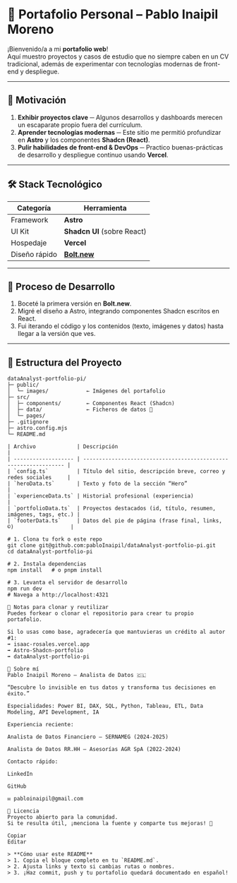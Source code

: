 # 🚀 Portafolio Personal – Pablo Inaipil Moreno

¡Bienvenido/a a mi **portafolio web**!  
Aquí muestro proyectos y casos de estudio que no siempre caben en un CV tradicional, además de experimentar con tecnologías modernas de front-end y despliegue.

---

## 🌟 Motivación

1. **Exhibir proyectos clave** ─ Algunos desarrollos y dashboards merecen un escaparate propio fuera del currículum.  
2. **Aprender tecnologías modernas** ─ Este sitio me permitió profundizar en **Astro** y los componentes **Shadcn (React)**.  
3. **Pulir habilidades de front-end & DevOps** ─ Practico buenas​-prácticas de desarrollo y despliegue continuo usando **Vercel**.

---

## 🛠️ Stack Tecnológico

| Categoría | Herramienta |
|-----------|-------------|
| Framework | **Astro** |
| UI Kit | **Shadcn UI** (sobre React) |
| Hospedaje | **Vercel** |
| Diseño rápido | [**Bolt.new**](https://bolt.new/) |

---

## 🎨 Proceso de Desarrollo

1. Boceté la primera versión en **Bolt.new**.  
2. Migré el diseño a Astro, integrando componentes Shadcn escritos en React.  
3. Fui iterando el código y los contenidos (texto, imágenes y datos) hasta llegar a la versión que ves.

---

## 📂 Estructura del Proyecto

```text
dataAnalyst-portfolio-pi/
├─ public/
│  └─ images/            ← Imágenes del portafolio
├─ src/
│  ├─ components/        ← Componentes React (Shadcn)
│  ├─ data/              ← Ficheros de datos 🔑
│  └─ pages/
├─ .gitignore
├─ astro.config.mjs
└─ README.md

| Archivo             | Descripción                                                      |
| ------------------- | ---------------------------------------------------------------- |
| `config.ts`         | Título del sitio, descripción breve, correo y redes sociales     |
| `heroData.ts`       | Texto y foto de la sección “Hero”                                |
| `experienceData.ts` | Historial profesional (experiencia)                              |
| `portfolioData.ts`  | Proyectos destacados (id, título, resumen, imágenes, tags, etc.) |
| `footerData.ts`     | Datos del pie de página (frase final, links, ©)                  |

# 1. Clona tu fork o este repo
git clone git@github.com:pabloInaipil/dataAnalyst-portfolio-pi.git
cd dataAnalyst-portfolio-pi

# 2. Instala dependencias
npm install   # o pnpm install

# 3. Levanta el servidor de desarrollo
npm run dev
# Navega a http://localhost:4321

📌 Notas para clonar y reutilizar
Puedes forkear o clonar el repositorio para crear tu propio portafolio.

Si lo usas como base, agradecería que mantuvieras un crédito al autor #1:
➡ isaac-rosales.vercel.app
➡ Astro-Shadcn-portfolio
➡ dataAnalyst-portfolio-pi

👤 Sobre mí
Pablo Inaipil Moreno – Analista de Datos 🇨🇱

“Descubre lo invisible en tus datos y transforma tus decisiones en éxito.”

Especialidades: Power BI, DAX, SQL, Python, Tableau, ETL, Data Modeling, API Development, IA

Experiencia reciente:

Analista de Datos Financiero – SERNAMEG (2024-2025)

Analista de Datos RR.HH – Asesorías AGR SpA (2022-2024)

Contacto rápido:

LinkedIn

GitHub

✉️ pabloinaipil@gmail.com

📝 Licencia
Proyecto abierto para la comunidad.
Si te resulta útil, ¡menciona la fuente y comparte tus mejoras! 🚀

Copiar
Editar

> **Cómo usar este README**  
> 1. Copia el bloque completo en tu `README.md`.  
> 2. Ajusta links y texto si cambias rutas o nombres.  
> 3. ¡Haz commit, push y tu portafolio quedará documentado en español!
